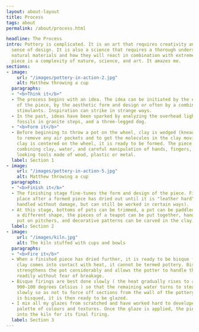 ```yaml
---
layout: about-layout
title: Process
tags: about
permalink: /about/process.html

headline: The Process
intro: Pottery is complicated. It is an art that requires creativity and a strong
  sense of design. It is also a science that requires a thorough understanding of
  natural materials and how they will react in combination with extreme heat. Each
  piece is a complexity of nature, science, and art. It amazes me.
sections:
- image:
    url: "/images/pottery-in-action-2.jpg"
    alt: Matthew throwing a cup
  paragraphs:
  - "<b>Think it</b>"
  - The process begins with an idea. The idea can be initiated by the end function
    of the piece, by the aesthetic form and design or often by a combination of these
    stimulants. Inspiration can strike in strange ways.
  - In the past, ideas have been sparked by analyzing the overhead lights on an airplane,
    fossils in granite steps, and a three-legged dog.
  - "<b>Form it</b>"
  - Before beginning to throw a pot on the wheel, clay is wedged (kneaded like dough)
    to remove any air pockets and to get the molecules in the clay moving. Once the
    clay is centered on the wheel, it is ready to be formed. The piece is formed by
    combining clay, water, and careful manipulation of hands, fingers, and some funny
    looking tools made of wood, plastic or metal.
  label: Section 1
- image:
    url: "/images/pottery-in-action-5.jpg"
    alt: Matthew throwing a cup
  paragraphs:
  - "<b>Finish it</b>"
  - The finishing stage fine-tunes the form and design of the piece. Finishing takes
    place after a formed piece has dried out until it is "leather hard". (It can be
    handled without damage, but can still be worked in certain ways).
  - At this stage, bottoms of pots can be trimmed, a pot can be paddled or bent into
    a different shape, the pieces of a teapot can be put together, handles can be
    put on pitchers, and decorative patterns can be carved in the clay.
  label: Section 2
- image:
    url: "/images/kiln.jpg"
    alt: The kiln stuffed with cups and bowls
  paragraphs:
  - "<b>Fire it</b>"
  - When a finished piece has dried further, it is ready to be bisque fired. Until
    clay comes into contact with heat, it cannot be termed pottery. Bisque firing
    strengthens the pot considerably and allows the potter to handle the pot more
    readily without fear of breakage.
  - Bisque firings are best done slowly ( the heat gradually rises to approximately
    900-100 degrees Celsius ) so that the remaining water turns to steam and escapes
    slowly so as not to force off sections from the wall of the pottery. When a piece
    is bisqued, it is then ready to be glazed.
  - I mix all my glazes from scratched and have worked hard to developed my own unique
    palette of colours and textures. Once the glaze is applied, the piece goes back
    into the kiln for its final firing.
  label: Section 3
---
```

